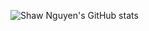 ![Shaw Nguyen's GitHub stats](https://github-readme-stats.vercel.app/api?username=mrshaw01&show_icons=true&theme=transparent)
